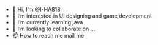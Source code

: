 - 👋 Hi, I’m @I-HA818
- 👀 I’m interested in UI designing and game development
- 🌱 I’m currently learning java
- 💞️ I’m looking to collaborate on ...
- 📫 How to reach me mail me

<!---
I-HA818/I-HA818 is a ✨ special ✨ repository because its `README.md` (this file) appears on your GitHub profile.
You can click the Preview link to take a look at your changes.
--->
